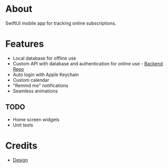 # About
SwiftUI mobile app for tracking online subscriptions.

# Features
- Local database for offline use
- Custom API with database and authentication for online use - [Backend Repo](https://github.com/wojtekoziol/SubbMeBackend)
- Auto login with Apple Keychain
- Custom calendar
- "Remind me" notifications
- Seamless animations

## TODO
- Home screen widgets
- Unit tests

# Credits
- [Design](https://dribbble.com/shots/24922189-Subscription-tracker-multiple-subscriptions-in-one-day)
